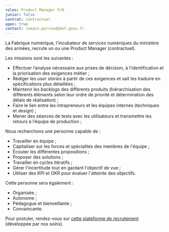 ```yaml
---
roles: Product Manager F/H
junior: false
contrat: contractuel
open: true
contact: romain.perroud@def.gouv.fr
---
```


La Fabrique numérique, l'incubateur de services numériques du ministère des armées, recrute un ou une Product Manager (contractuel).

<!--more-->

Les missions sont les suivantes :
* Effectuer l’analyse nécessaire aux prises de décision, à l’identification et la priorisation des exigences métier ;
* Rédiger les _user stories_ à partir de ces exigences et sait les traduire en spécifications plus détaillées ;
* Maintenir les _backlogs_ des différents produits (hiérarchisation des différents éléments selon leur ordre de priorité et détermination des délais de réalisation) ;
* Faire le lien entre les intrapreneurs et les équipes internes (techniques et _design_) ;
* Mener des séances de tests avec les utilisateurs et transmettre les retours à l’équipe de production ;

Nous recherchons une personne capable de :
* Travailler en équipe ;
* Capitaliser sur les forces et spécialités des membres de l'équipe ;
* Écouter les différentes propositions ;
* Proposer des solutions ;
* Travailler en cycles itératifs ;
* Gérer l'incertitude tout en gardant l'objectif de vue ;
* Utiliser des KPI et OKR pour évaluer l'atteinte des objectifs.

Cette personne sera également :
* Organisée ;
* Autonome ;
* Pédagogue et bienveillante ;
* Convaincante.

Pour postuler, rendez-vous sur [cette plateforme de recrutement](https://civilsdeladefense.fabnum.fr/offresdemploi/product-owner) (développée par nos soins).
